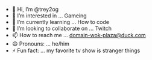 - 👋 Hi, I’m @trey2og
- 👀 I’m interested in ... Gameing
- 🌱 I’m currently learning ... How to code
- 💞️ I’m looking to collaborate on ... Twitch
- 📫 How to reach me ... domain-wok-plaza@duck.com
- 😄 Pronouns: ... he/him
- ⚡ Fun fact: ... my favorite tv show is stranger things

<!---
trey2og/trey2og is a ✨ special ✨ repository because its `README.md` (this file) appears on your GitHub profile.
You can click the Preview link to take a look at your changes.
--->
